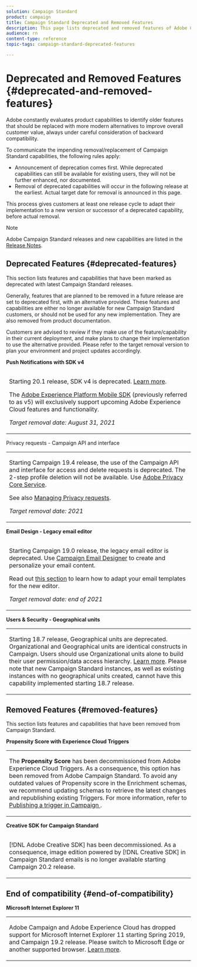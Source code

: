 ```yaml
---
solution: Campaign Standard
product: campaign
title: Campaign Standard Deprecated and Removed Features
description: This page lists deprecated and removed features of Adobe Campaign Standard.
audience: rn
content-type: reference
topic-tags: campaign-standard-deprecated-features

---
```


# Deprecated and Removed Features {#deprecated-and-removed-features}

Adobe constantly evaluates product capabilities to identify older features that should be replaced with more modern alternatives to improve overall customer value, always under careful consideration of backward compatibility.

To communicate the impending removal/replacement of Campaign Standard capabilities, the following rules apply:

* Announcement of deprecation comes first. While deprecated capabilities can still be available for existing users, they will not be further enhanced, nor documented. 
* Removal of deprecated capabilities will occur in the following release at the earliest. Actual target date for removal is announced in this page. 

This process gives customers at least one release cycle to adapt their implementation to a new version or successor of a deprecated capability, before actual removal. 

>[!NOTE]
>Adobe Campaign Standard releases and new capabilities are listed in the [Release Notes](../../rn/using/release-notes.md).


## Deprecated Features {#deprecated-features}

This section lists features and capabilities that have been marked as deprecated with latest Campaign Standard releases. 

Generally, features that are planned to be removed in a future release are set to deprecated first, with an alternative provided. These features and capabilities are either no longer available for new Campaign Standard customers, or should not be used for any new implementation. They are also removed from product documentation.

Customers are advised to review if they make use of the feature/capability in their current deployment, and make plans to change their implementation to use the alternative provided. Please refer to the target removal version to plan your environment and project updates accordingly.

<table>
 <thead>
  <tr>
<strong>Push Notifications with SDK v4</strong>
  </tr>
 </thead>
 <tbody>
  <tr>
   <td> <p> Starting 20.1 release, SDK v4 is deprecated. <a href="https://aep-sdks.gitbook.io/docs/version-4-sdk-end-of-support-faq">Learn more</a>.</p>
   <p>The <a href="https://aep-sdks.gitbook.io/docs/">Adobe Experience Platform Mobile SDK</a> (previously referred to as v5) will exclusively support upcoming Adobe Experience Cloud features and functionality.</p>
     <p><em>Target removal date: August 31, 2021</em></p>
     </td>
  </tr>
 </tbody>
</table>

<table>
 <thead> 
  <tr> 
Privacy requests - Campaign API and interface</strong>
  </tr>
 </thead>
 <tbody> 
  <tr> 
   <td> <p>Starting Campaign 19.4 release, the use of the Campaign API and interface for access and delete requests is deprecated. The 2-step profile deletion will not be available. Use  <a href="https://www.adobe.io/apis/experiencecloud/gdpr.html">Adobe Privacy Core Service</a>.</p>
   <p>See also <a href="https://experienceleague.adobe.com/docs/campaign-standard/using/getting-started/privacy/privacy-requests.html?lang=en">Managing Privacy requests</a>.</p>

  <p><em>Target removal date: 2021</em></p>
   </td> 
  </tr> 
 </tbody> 
</table>

<table> 
 <thead> 
  <tr> 
<strong>Email Design - Legacy email editor</strong>
  </tr> 
 </thead> 
 <tbody> 
  <tr> 
   <td> <p>Starting Campaign 19.0 release, the legacy email editor is deprecated. Use <a href="https://experienceleague.adobe.com/docs/campaign-standard/using/designing-content/designing-content-in-adobe-campaign.html">Campaign Email Designer</a> to create and personalize your email content. </p>
   <p>Read out <a href="https://experienceleague.adobe.com/docs/campaign-standard/using/designing-content/building-email-content/using-existing-content.html">this section</a> to learn how to adapt your email templates for the new editor.</p>
  <p> 
  <em>Target removal date: end of 2021</em></p>
   </td> 
  </tr> 
 </tbody> 
</table>

<table> 
 <thead> 
  <tr> 
<strong>Users & Security - Geographical units</strong>
  </tr> 
 </thead> 

 <tbody> 
  <tr> 
   <td> <p>Starting 18.7 release, Geographical units are deprecated. Organizational and Geographical units are identical constructs in Campaign. Users should use Organizational units alone to build their user permission/data access hierarchy. <a href="https://helpx.adobe.com/campaign/standard/administration/using/organizational-units.html">Learn more</a>. Please note that new Campaign Standard instances, as well as existing instances with no geographical units created, cannot have this capability implemented starting 18.7 release.</p></td> 
  </tr> 
 </tbody> 
</table>

## Removed Features {#removed-features}

This section lists features and capabilities that have been removed from Campaign Standard.

<table> 

 <thead> 
  <tr> 
   <strong>Propensity Score with Experience Cloud Triggers</strong>
  </tr> 
 </thead> 

 <tbody> 
  <tr> 
   <td> <p>The <b>Propensity Score</b> has been decommissioned from Adobe Experience Cloud Triggers. As a consequence, this option has been removed from Adobe Campaign Standard. To avoid any outdated values of Propensity score in the Enrichment schemas, we recommend updating schemas to retrieve the latest changes and republishing existing Triggers. For more information, refer to <a href="https://experienceleague.adobe.com/docs/campaign-standard/using/integrating-with-adobe-cloud/working-with-campaign-and-triggers/using-triggers-in-campaign.html"> Publishing a trigger in Campaign </a>.</p>
   </td> 
  </tr> 
 </tbody> 
</table>

<table>
 <thead>
  <tr> 
   <strong>Creative SDK for Campaign Standard</strong>
  </tr>
 </thead>

 <tbody> 
  <tr>
   <td> <p>[!DNL Adobe Creative SDK] has been decommissioned. As a consequence, image edition powered by [!DNL Creative SDK] in Campaign Standard emails is no longer available starting Campaign 20.2 release.</p>
   </td> 
  </tr> 
 </tbody> 
</table>

## End of compatibility {#end-of-compatibility}

<table>

 <thead>
  <tr>
   <strong>Microsoft Internet Explorer 11</strong>
  </tr>
 </thead>

 <tbody> 
  <tr> 
   <td> <p>Adobe Campaign and Adobe Experience Cloud has dropped support for Microsoft Internet Explorer 11 starting Spring 2019, and Campaign 19.2 release. Please switch to Microsoft Edge or another supported browser. <a href="https://experienceleague.adobe.com/docs/campaign-standard/using/administrating/about-configuration-guidelines.html">Learn more</a>.</p>
   </td> 
  </tr> 
 </tbody> 

</table>
